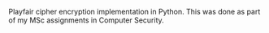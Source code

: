 Playfair cipher encryption implementation in Python. 
This was done as part of my MSc assignments in Computer Security.
